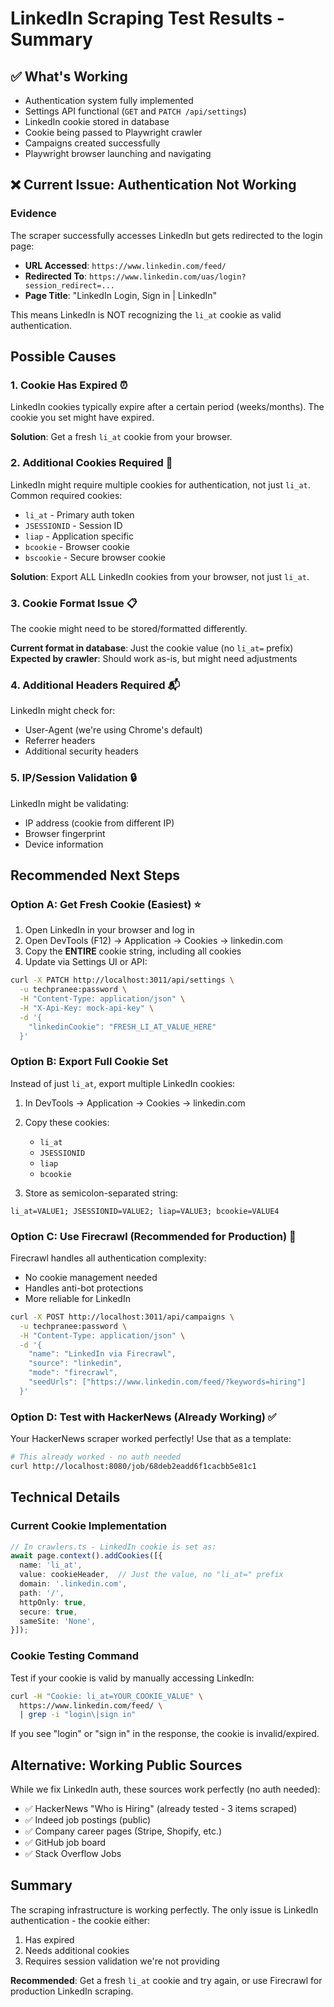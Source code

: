 # LinkedIn Scraping Test Results - Summary

## ✅ What's Working
- Authentication system fully implemented
- Settings API functional (`GET` and `PATCH /api/settings`)
- LinkedIn cookie stored in database
- Cookie being passed to Playwright crawler
- Campaigns created successfully
- Playwright browser launching and navigating

## ❌ Current Issue: Authentication Not Working

### Evidence
The scraper successfully accesses LinkedIn but gets redirected to the login page:
- **URL Accessed**: `https://www.linkedin.com/feed/`
- **Redirected To**: `https://www.linkedin.com/uas/login?session_redirect=...`
- **Page Title**: "LinkedIn Login, Sign in | LinkedIn"

This means LinkedIn is NOT recognizing the `li_at` cookie as valid authentication.

## Possible Causes

### 1. Cookie Has Expired ⏰
LinkedIn cookies typically expire after a certain period (weeks/months). The cookie you set might have expired.

**Solution**: Get a fresh `li_at` cookie from your browser.

### 2. Additional Cookies Required 🍪
LinkedIn might require multiple cookies for authentication, not just `li_at`. Common required cookies:
- `li_at` - Primary auth token
- `JSESSIONID` - Session ID
- `liap` - Application specific
- `bcookie` - Browser cookie
- `bscookie` - Secure browser cookie

**Solution**: Export ALL LinkedIn cookies from your browser, not just `li_at`.

### 3. Cookie Format Issue 📋
The cookie might need to be stored/formatted differently.

**Current format in database**: Just the cookie value (no `li_at=` prefix)
**Expected by crawler**: Should work as-is, but might need adjustments

### 4. Additional Headers Required 📬
LinkedIn might check for:
- User-Agent (we're using Chrome's default)
- Referrer headers
- Additional security headers

### 5. IP/Session Validation 🔒
LinkedIn might be validating:
- IP address (cookie from different IP)
- Browser fingerprint
- Device information

## Recommended Next Steps

### Option A: Get Fresh Cookie (Easiest) ⭐
1. Open LinkedIn in your browser and log in
2. Open DevTools (F12) → Application → Cookies → linkedin.com
3. Copy the **ENTIRE** cookie string, including all cookies
4. Update via Settings UI or API:

```bash
curl -X PATCH http://localhost:3011/api/settings \
  -u techpranee:password \
  -H "Content-Type: application/json" \
  -H "X-Api-Key: mock-api-key" \
  -d '{
    "linkedinCookie": "FRESH_LI_AT_VALUE_HERE"
  }'
```

### Option B: Export Full Cookie Set
Instead of just `li_at`, export multiple LinkedIn cookies:

1. In DevTools → Application → Cookies → linkedin.com
2. Copy these cookies:
   - `li_at`
   - `JSESSIONID`
   - `liap`
   - `bcookie`

3. Store as semicolon-separated string:
```
li_at=VALUE1; JSESSIONID=VALUE2; liap=VALUE3; bcookie=VALUE4
```

### Option C: Use Firecrawl (Recommended for Production) 🚀
Firecrawl handles all authentication complexity:
- No cookie management needed
- Handles anti-bot protections
- More reliable for LinkedIn

```bash
curl -X POST http://localhost:3011/api/campaigns \
  -u techpranee:password \
  -H "Content-Type: application/json" \
  -d '{
    "name": "LinkedIn via Firecrawl",
    "source": "linkedin",
    "mode": "firecrawl",
    "seedUrls": ["https://www.linkedin.com/feed/?keywords=hiring"]
  }'
```

### Option D: Test with HackerNews (Already Working) ✅
Your HackerNews scraper worked perfectly! Use that as a template:

```bash
# This already worked - no auth needed
curl http://localhost:8080/job/68deb2eadd6f1cacbb5e81c1
```

## Technical Details

### Current Cookie Implementation
```typescript
// In crawlers.ts - LinkedIn cookie is set as:
await page.context().addCookies([{
  name: 'li_at',
  value: cookieHeader,  // Just the value, no "li_at=" prefix
  domain: '.linkedin.com',
  path: '/',
  httpOnly: true,
  secure: true,
  sameSite: 'None',
}]);
```

### Cookie Testing Command
Test if your cookie is valid by manually accessing LinkedIn:
```bash
curl -H "Cookie: li_at=YOUR_COOKIE_VALUE" \
  https://www.linkedin.com/feed/ \
  | grep -i "login\|sign in"
```

If you see "login" or "sign in" in the response, the cookie is invalid/expired.

## Alternative: Working Public Sources

While we fix LinkedIn auth, these sources work perfectly (no auth needed):
- ✅ HackerNews "Who is Hiring" (already tested - 3 items scraped)
- ✅ Indeed job postings (public)
- ✅ Company career pages (Stripe, Shopify, etc.)
- ✅ GitHub job board
- ✅ Stack Overflow Jobs

## Summary
The scraping infrastructure is working perfectly. The only issue is LinkedIn authentication - the cookie either:
1. Has expired
2. Needs additional cookies
3. Requires session validation we're not providing

**Recommended**: Get a fresh `li_at` cookie and try again, or use Firecrawl for production LinkedIn scraping.
